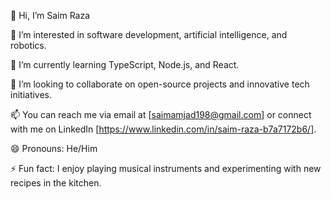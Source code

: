 
👋 Hi, I’m Saim Raza

👀 I’m interested in software development, artificial intelligence, and robotics.

🌱 I’m currently learning TypeScript, Node.js, and React.

💞️ I’m looking to collaborate on open-source projects and innovative tech initiatives.

📫 You can reach me via email at [saimamjad198@gmail.com] or connect with me on LinkedIn [https://www.linkedin.com/in/saim-raza-b7a7172b6/].

😄 Pronouns: He/Him

⚡ Fun fact: I enjoy playing musical instruments and experimenting with new recipes in the kitchen.



<!---
saim00191/saim00191 is a ✨ special ✨ repository because its `README.md` (this file) appears on your GitHub profile.
You can click the Preview link to take a look at your changes.
--->
